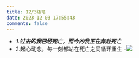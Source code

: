 ```yaml
---
title: 12/3随笔
date: 2023-12-03 17:55:43
comments: false
---
```

- ***1.过去的我已经死亡，而今的我正在奔赴死亡***
- 2.起心动念，每一刻都站在死亡之间循环重生
-![](https://cai6.xyz/file/6abbfd02eb52f284aa1e4.jpg)